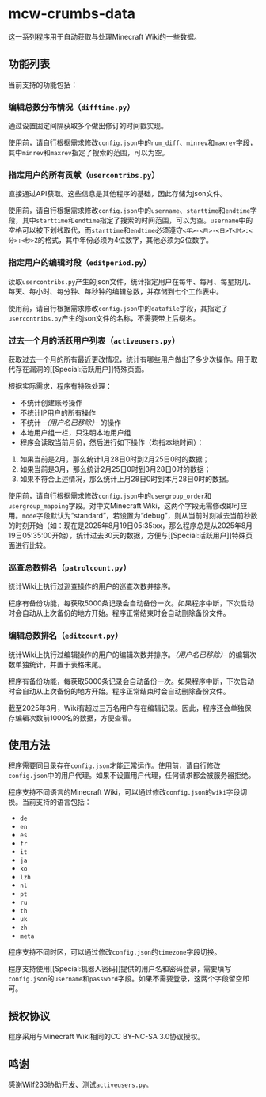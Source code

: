 # mcw-crumbs-data
这一系列程序用于自动获取与处理Minecraft Wiki的一些数据。

## 功能列表
当前支持的功能包括：

### 编辑总数分布情况（`difftime.py`）
通过设置固定间隔获取多个做出修订的时间戳实现。

使用前，请自行根据需求修改`config.json`中的`num_diff`、`minrev`和`maxrev`字段，其中`minrev`和`maxrev`指定了搜索的范围，可以为空。

### 指定用户的所有贡献（`usercontribs.py`）
直接通过API获取。这些信息是其他程序的基础，因此存储为json文件。

使用前，请自行根据需求修改`config.json`中的`username`、`starttime`和`endtime`字段，其中`starttime`和`endtime`指定了搜索的时间范围，可以为空。`username`中的空格可以被下划线取代，而`starttime`和`endtime`必须遵守`<年>-<月>-<日>T<时>:<分>:<秒>Z`的格式，其中年份必须为4位数字，其他必须为2位数字。

### 指定用户的编辑时段（`editperiod.py`）
读取`usercontribs.py`产生的json文件，统计指定用户在每年、每月、每星期几、每天、每小时、每分钟、每秒钟的编辑总数，并存储到七个工作表中。

使用前，请自行根据需求修改`config.json`中的`datafile`字段，其指定了`usercontribs.py`产生的json文件的名称，不需要带上后缀名。

### 过去一个月的活跃用户列表（`activeusers.py`）
获取过去一个月的所有最近更改情况，统计有哪些用户做出了多少次操作。用于取代存在漏洞的[[Special:活跃用户]]特殊页面。

根据实际需求，程序有特殊处理：
* 不统计创建账号操作
* 不统计IP用户的所有操作
* 不统计 _~~（用户名已移除）~~_ 的操作
* 本地用户组一栏，只注明本地用户组
* 程序会读取当前月份，然后进行如下操作（均指本地时间）：
1. 如果当前是2月，那么统计1月28日0时到2月25日0时的数据；
2. 如果当前是3月，那么统计2月25日0时到3月28日0时的数据；
3. 如果不符合上述情况，那么统计上月28日0时到本月28日0时的数据。

使用前，请自行根据需求修改`config.json`中的`usergroup_order`和`usergroup_mapping`字段。对中文Minecraft Wiki，这两个字段无需修改即可应用。`mode`字段默认为“standard”，若设置为“debug”，则从当前时刻减去当前秒数的时刻开始（如：现在是2025年8月19日05:35:xx，那么程序总是从2025年8月19日05:35:00开始），统计过去30天的数据，方便与[[Special:活跃用户]]特殊页面进行比较。

### 巡查总数排名（`patrolcount.py`）
统计Wiki上执行过巡查操作的用户的巡查次数并排序。

程序有备份功能，每获取5000条记录会自动备份一次。如果程序中断，下次启动时会自动从上次备份的地方开始。程序正常结束时会自动删除备份文件。

### 编辑总数排名（`editcount.py`）
统计Wiki上执行过编辑操作的用户的编辑次数并排序。_~~（用户名已移除）~~_ 的编辑次数单独统计，并置于表格末尾。

程序有备份功能，每获取5000条记录会自动备份一次。如果程序中断，下次启动时会自动从上次备份的地方开始。程序正常结束时会自动删除备份文件。

截至2025年3月，Wiki有超过三万名用户存在编辑记录。因此，程序还会单独保存编辑次数前1000名的数据，方便查看。

## 使用方法
程序需要同目录存在`config.json`才能正常运作。使用前，请自行修改`config.json`中的用户代理。如果不设置用户代理，任何请求都会被服务器拒绝。

程序支持不同语言的Minecraft Wiki，可以通过修改`config.json`的`wiki`字段切换。当前支持的语言包括：
* `de`
* `en`
* `es`
* `fr`
* `it`
* `ja`
* `ko`
* `lzh`
* `nl`
* `pt`
* `ru`
* `th`
* `uk`
* `zh`
* `meta`

程序支持不同时区，可以通过修改`config.json`的`timezone`字段切换。

程序支持使用[[Special:机器人密码]]提供的用户名和密码登录，需要填写`config.json`的`username`和`password`字段。如果不需要登录，这两个字段留空即可。

## 授权协议
程序采用与Minecraft Wiki相同的CC BY-NC-SA 3.0协议授权。

## 鸣谢
感谢[Wilf233](https://zh.minecraft.wiki/w/User:Wilf233)协助开发、测试`activeusers.py`。
